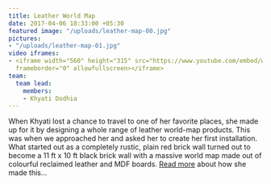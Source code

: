 ```yaml
---
title: Leather World Map
date: 2017-04-06 18:33:00 +05:30
featured image: "/uploads/leather-map-00.jpg"
pictures:
- "/uploads/leather-map-01.jpg"
video iframes:
- <iframe width="560" height="315" src="https://www.youtube.com/embed/wIghILgi_SA"
  frameborder="0" allowfullscreen></iframe>
team:
  team lead:
    members:
    - Khyati Dodhia
---
```


When Khyati lost a chance to travel to one of her favorite places, she made up for it by designing a whole range of leather world-map products. This was when we approached her and asked her to create her first installation. What started out as a completely rustic, plain red brick wall turned out to become a 11 ft x 10 ft black brick wall with a massive world map made out of colourful reclaimed leather and MDF boards.
[Read more](https://www.theblackcanvas.in/blogs/news/of-world-maps-and-not-enough-travel) about how she made this...
